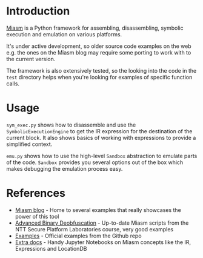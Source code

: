 # Introduction

[Miasm](https://github.com/cea-sec/miasm) is a Python framework for assembling,
disassembling, symbolic execution and emulation on various platforms.

It's under active development, so older source code examples on the web e.g. the
ones on the Miasm blog may require some porting to work with to the current version.

The framework is also extensively tested, so the looking into the code in the `test`
directory helps when you're looking for examples of specific function calls.

# Usage

`sym_exec.py` shows how to disassemble and use the `SymbolicExecutionEngine`
to get the IR expression for the destination of the current block. It
also shows basics of working with expressions to provide a simplified context.

`emu.py` shows how to use the high-level `Sandbox` abstraction to emulate parts
of the code. `Sandbox` provides you several options out of the box which makes
debugging the emulation process easy.

# References

- [Miasm blog](https://miasm.re/blog/) - Home to several examples that really
  showcases the power of this tool
- [Advanced Binary Deobfuscation](https://github.com/malrev/ABD) - Up-to-date Miasm
scripts from the NTT Secure Platform Laboratories course, very good examples
- [Examples](https://github.com/cea-sec/miasm/tree/master/example) - Official
  examples from the Github repo
- [Extra docs](https://github.com/cea-sec/miasm/tree/master/doc) - Handy Jupyter
  Notebooks on Miasm concepts like the IR, Expressions and LocationDB

